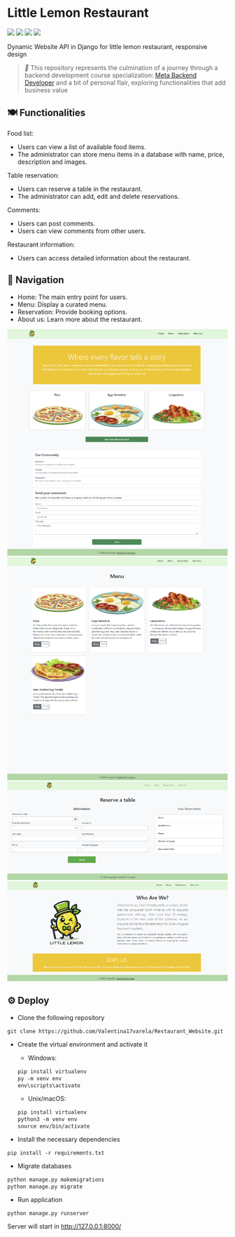 # Little Lemon Restaurant

![](https://img.shields.io/badge/Code-Python-informational?style=flat&logo=python&logoColor=yellow&color=4b8bbe)
![](https://img.shields.io/badge/Framework-Django-informational?style=flat&logo=django&logoColor=white&color=092E20)
![](https://img.shields.io/badge/DataBase-SQLite-informational?style=flat&logo=sqlite&logoColor=white&color=07405E)
![](https://img.shields.io/badge/Lib-bootstrap-informational?style=flat&logo=bootstrap&logoColor=white&color=9933CC)

Dynamic Website API in Django for little lemon restaurant, responsive design

> *📝* This repository represents the culmination of a journey through a backend development course specialization: 
[Meta Backend Developer](https://www.coursera.org/professional-certificates/meta-back-end-developer) and a bit of personal flair, exploring functionalities that add business value

## 🍽️ Functionalities

Food list:
- Users can view a list of available food items.
- The administrator can store menu items in a database with name, price, description and images.

Table reservation:
- Users can reserve a table in the restaurant.
- The administrator can add, edit and delete reservations.

Comments:
- Users can post comments.
- Users can view comments from other users.

Restaurant information:
- Users can access detailed information about the restaurant.

## 🧭 Navigation

- Home: The main entry point for users.
- Menu: Display a curated menu.
- Reservation: Provide booking options.
- About us: Learn more about the restaurant.

<div align="center">
  <div class="image-container">
        <img src="/multimedia/home.PNG">
        <img src="/multimedia/menu.PNG">
    </div>
    <div class="image-container">
        <img src="/multimedia/book.PNG">
        <img src="/multimedia/about.PNG">
</div>
</div>

## ⚙️ Deploy
- Clone the following repository
```
git clone https://github.com/Valentina17varela/Restaurant_Website.git
```

- Create the virtual environment and activate it

  - Windows:
  ```
  pip install virtualenv
  py -m venv env
  env\scripts\activate
  ```
  - Unix/macOS:
  ```
  pip install virtualenv
  python3 -m venv env
  source env/bin/activate
  ```

- Install the necessary dependencies
```
pip install -r requirements.txt
```

- Migrate databases
```
python manage.py makemigrations
python manage.py migrate
```

- Run application
```
python manage.py runserver
```
Server will start in http://127.0.0.1:8000/